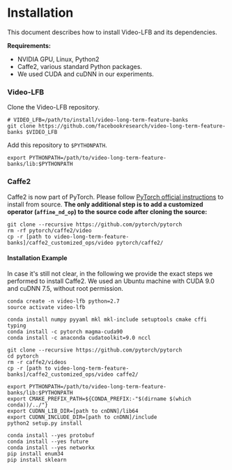 # Installation

This document describes how to install Video-LFB and its dependencies.

**Requirements:**

- NVIDIA GPU, Linux, Python2
- Caffe2, various standard Python packages.
- We used CUDA and cuDNN in our experiments.

### Video-LFB
Clone the Video-LFB repository.
```
# VIDEO_LFB=/path/to/install/video-long-term-feature-banks
git clone https://github.com/facebookresearch/video-long-term-feature-banks $VIDEO_LFB
```

Add this repository to `$PYTHONPATH`.
```Shell
export PYTHONPATH=/path/to/video-long-term-feature-banks/lib:$PYTHONPATH
```

### Caffe2
Caffe2 is now part of PyTorch.
Please follow [PyTorch official instructions](https://github.com/pytorch/pytorch#from-source) to install from source.
**The only additional step is to add a customized operator (`affine_nd_op`) to the source code after cloning the source:**
```Shell
git clone --recursive https://github.com/pytorch/pytorch
rm -rf pytorch/caffe2/video
cp -r [path to video-long-term-feature-banks]/caffe2_customized_ops/video pytorch/caffe2/
```

#### Installation Example

In case it's still not clear,
in the following we provide the exact steps we performed to install Caffe2.
We used an Ubuntu machine with CUDA 9.0 and cuDNN 7.5,
without root permission.

```Shell
conda create -n video-lfb python=2.7
source activate video-lfb

conda install numpy pyyaml mkl mkl-include setuptools cmake cffi typing
conda install -c pytorch magma-cuda90
conda install -c anaconda cudatoolkit=9.0 nccl

git clone --recursive https://github.com/pytorch/pytorch
cd pytorch
rm -r caffe2/videos
cp -r [path to video-long-term-feature-banks]/caffe2_customized_ops/video caffe2/

export PYTHONPATH=/path/to/video-long-term-feature-banks/lib:$PYTHONPATH
export CMAKE_PREFIX_PATH=${CONDA_PREFIX:-"$(dirname $(which conda))/../"}
export CUDNN_LIB_DIR=[path to cnDNN]/lib64
export CUDNN_INCLUDE_DIR=[path to cnDNN]/include
python2 setup.py install

conda install --yes protobuf
conda install --yes future
conda install --yes networkx
pip install enum34
pip install sklearn
```
